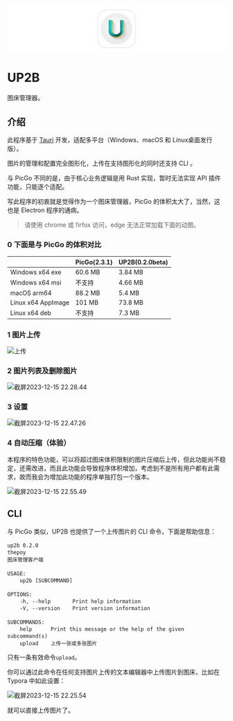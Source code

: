 ![logo](docs/images/logo.png)

# UP2B

图床管理器。

## 介绍

此程序基于 [Tauri](https://github.com/tauri-apps/tauri) 开发，适配多平台（Windows、macOS 和 Linux桌面发行版）。

图片的管理和配置完全图形化，上传在支持图形化的同时还支持 CLI 。

与 PicGo 不同的是，由于核心业务逻辑是用 Rust 实现，暂时无法实现 API 插件功能，只能逐个适配。

写此程序的初衷就是觉得作为一个图床管理器，PicGo 的体积太大了，当然，这也是 Electron 程序的通病。

> 请使用 chrome 或 firfox 访问，edge 无法正常加载下面的动图。

### 0 下面是与 PicGo 的体积对比

|                    | PicGo(2.3.1) | UP2B(0.2.0beta) |
| ------------------ | ------------ | --------------- |
| Windows x64 exe    | 60.6 MB      | 3.84 MB         |
| Windows x64 msi    | 不支持       | 4.66 MB         |
| macOS arm64        | 88.2 MB      | 5.4 MB          |
| Linux x64 AppImage | 101 MB       | 73.8 MB         |
| Linux x64 deb      | 不支持       | 7.3 MB          |

### 1 图片上传

![上传](docs/images/upload.avif)

### 2 图片列表及删除图片

![截屏2023-12-15 22.28.44](docs/images/list.avif)

### 3 设置

![截屏2023-12-15 22.47.26](https://s2.loli.net/2023/12/15/esQrwN8KhnomBTx.png)

### 4 自动压缩（体验）

本程序的特色功能，可以将超过图床体积限制的图片压缩后上传，但此功能尚不稳定，还需改进，而且此功能会导致程序体积增加，考虑到不是所有用户都有此需求，故而我会为增加此功能的程序单独打包一个版本。

![截屏2023-12-15 22.55.49](https://s2.loli.net/2023/12/15/5xbHVlOpwMmtrXe.png)

## CLI

与 PicGo 类似，UP2B 也提供了一个上传图片的 CLI 命令，下面是帮助信息：

```
up2b 0.2.0
thepoy
图床管理客户端

USAGE:
    up2b [SUBCOMMAND]

OPTIONS:
    -h, --help       Print help information
    -V, --version    Print version information

SUBCOMMANDS:
    help      Print this message or the help of the given subcommand(s)
    upload    上传一张或多张图片
```

只有一条有效命令`upload`。

你可以通过此命令在任何支持图片上传的文本编辑器中上传图片到图床，比如在 Typora 中如此设置：

![截屏2023-12-15 22.25.54](https://s2.loli.net/2023/12/15/i7gSByjX4FtmKxv.png)

就可以直接上传图片了。
